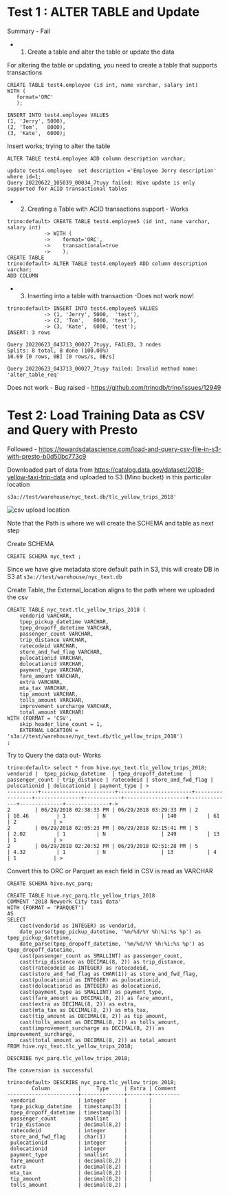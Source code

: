 
# Test 1 : ALTER TABLE and Update

Summary - Fail

- 1. Create a table and alter the table or update the data

For altering the table or updating, you need to create a table that supports transactions

```
CREATE TABLE test4.employee (id int, name varchar, salary int)
WITH (
   format='ORC'
   );

INSERT INTO test4.employee VALUES
(1, 'Jerry', 5000),
(2, 'Tom',   8000),
(3, 'Kate',  6000);
```

Insert works; trying to alter the table

```
ALTER TABLE test4.employee ADD column description varchar;

update test4.employee  set description ='Employee Jerry description' where id=1;
Query 20220622_105039_00034_7tuyy failed: Hive update is only supported for ACID transactional tables
```

- 2. Creating a Table with ACID transactions support - Works

```
trino:default> CREATE TABLE test4.employee5 (id int, name varchar, salary int)
            -> WITH (
            ->    format='ORC',
            ->    transactional=true
            ->    );
CREATE TABLE
trino:default> ALTER TABLE test4.employee5 ADD column description varchar;
ADD COLUMN
```

- 3. Inserting into a table with transaction -Does not work now!

```
trino:default> INSERT INTO test4.employee5 VALUES
            -> (1, 'Jerry', 5000,  'test'),
            -> (2, 'Tom',   8000, 'test'),
            -> (3, 'Kate',  6000, 'test');
INSERT: 3 rows

Query 20220623_043713_00027_7tuyy, FAILED, 3 nodes
Splits: 8 total, 8 done (100.00%)
10.69 [0 rows, 0B] [0 rows/s, 0B/s]

Query 20220623_043713_00027_7tuyy failed: Invalid method name: 'alter_table_req'
```

Does not work - Bug raised - https://github.com/trinodb/trino/issues/12949

# Test 2: Load Training Data as CSV and Query with Presto

Followed - https://towardsdatascience.com/load-and-query-csv-file-in-s3-with-presto-b0d50bc773c9

Downloaded part of data from https://catalog.data.gov/dataset/2018-yellow-taxi-trip-data and uploaded to S3 (Mino bucket) in this particular location 

```
s3a://test/warehouse/nyc_text.db/tlc_yellow_trips_2018'
```
![csv upload location](https://i.imgur.com/rm7QYdT.png)

Note that the Path is where we will create the SCHEMA and table as next step

Create SCHEMA

```
CREATE SCHEMA nyc_text ;
```

Since we have give metadata store default path in S3, this will create DB in S3 at  `s3a://test/warehouse/nyc_text.db`

Create Table, the External_location aligns to the path where we uploaded the csv

```
CREATE TABLE nyc_text.tlc_yellow_trips_2018 (
    vendorid VARCHAR,
    tpep_pickup_datetime VARCHAR,
    tpep_dropoff_datetime VARCHAR,
    passenger_count VARCHAR,
    trip_distance VARCHAR,
    ratecodeid VARCHAR,
    store_and_fwd_flag VARCHAR,
    pulocationid VARCHAR,
    dolocationid VARCHAR,
    payment_type VARCHAR,
    fare_amount VARCHAR,
    extra VARCHAR,
    mta_tax VARCHAR,
    tip_amount VARCHAR,
    tolls_amount VARCHAR,
    improvement_surcharge VARCHAR,
    total_amount VARCHAR)
WITH (FORMAT = 'CSV',
    skip_header_line_count = 1,
    EXTERNAL_LOCATION = 's3a://test/warehouse/nyc_text.db/tlc_yellow_trips_2018')
;
```

Try to Query the data out- Works

 ```
 trino:default> select * from hive.nyc_text.tlc_yellow_trips_2018;
 vendorid |  tpep_pickup_datetime  | tpep_dropoff_datetime  | passenger_count | trip_distance | ratecodeid | store_and_fwd_flag | pulocationid | dolocationid | payment_type | >
----------+------------------------+------------------------+-----------------+---------------+------------+--------------------+--------------+--------------+--------------+->
 2        | 06/29/2018 02:38:33 PM | 06/29/2018 03:29:33 PM | 2               | 10.46         | 1          | N                  | 140          | 61           | 2            | >
 2        | 06/29/2018 02:05:23 PM | 06/29/2018 02:15:41 PM | 5               | 2.02          | 1          | N                  | 249          | 13           | 1            | >
 2        | 06/29/2018 02:20:52 PM | 06/29/2018 02:51:28 PM | 5               | 4.32          | 1          | N                  | 13           | 4            | 1            | >
```

Convert this to ORC or Parquet as each field in CSV is read as VARCHAR

```
CREATE SCHEMA hive.nyc_parq;

CREATE TABLE hive.nyc_parq.tlc_yellow_trips_2018
COMMENT '2018 Newyork City taxi data'
WITH (FORMAT = 'PARQUET')
AS
SELECT 
    cast(vendorid as INTEGER) as vendorid,
    date_parse(tpep_pickup_datetime, '%m/%d/%Y %h:%i:%s %p') as tpep_pickup_datetime,
    date_parse(tpep_dropoff_datetime, '%m/%d/%Y %h:%i:%s %p') as tpep_dropoff_datetime,
    cast(passenger_count as SMALLINT) as passenger_count,
    cast(trip_distance as DECIMAL(8, 2)) as trip_distance,
    cast(ratecodeid as INTEGER) as ratecodeid,
    cast(store_and_fwd_flag as CHAR(1)) as store_and_fwd_flag,
    cast(pulocationid as INTEGER) as pulocationid,
    cast(dolocationid as INTEGER) as dolocationid,
    cast(payment_type as SMALLINT) as payment_type,
    cast(fare_amount as DECIMAL(8, 2)) as fare_amount,
    cast(extra as DECIMAL(8, 2)) as extra,
    cast(mta_tax as DECIMAL(8, 2)) as mta_tax,
    cast(tip_amount as DECIMAL(8, 2)) as tip_amount,
    cast(tolls_amount as DECIMAL(8, 2)) as tolls_amount,
    cast(improvement_surcharge as DECIMAL(8, 2)) as improvement_surcharge,
    cast(total_amount as DECIMAL(8, 2)) as total_amount
FROM hive.nyc_text.tlc_yellow_trips_2018;
```

```
DESCRIBE nyc_parq.tlc_yellow_trips_2018;

The conversion is successful

trino:default> DESCRIBE nyc_parq.tlc_yellow_trips_2018;
        Column         |     Type     | Extra | Comment 
-----------------------+--------------+-------+---------
 vendorid              | integer      |       |         
 tpep_pickup_datetime  | timestamp(3) |       |         
 tpep_dropoff_datetime | timestamp(3) |       |         
 passenger_count       | smallint     |       |         
 trip_distance         | decimal(8,2) |       |         
 ratecodeid            | integer      |       |         
 store_and_fwd_flag    | char(1)      |       |         
 pulocationid          | integer      |       |         
 dolocationid          | integer      |       |         
 payment_type          | smallint     |       |         
 fare_amount           | decimal(8,2) |       |         
 extra                 | decimal(8,2) |       |         
 mta_tax               | decimal(8,2) |       |         
 tip_amount            | decimal(8,2) |       |         
 tolls_amount          | decimal(8,2) |       
 ```